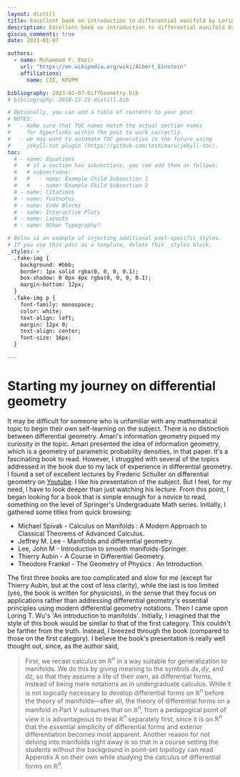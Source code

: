```yaml
---
layout: distill
title: Excellent book on introduction to differential manifold by Loring W. Tu.
description: Excellent book on introduction to differential manifold by Loring W. Tu.
giscus_comments: true
date: 2023-01-07

authors:
  - name: Muhammad F. Emzir
    url: "https://en.wikipedia.org/wiki/Albert_Einstein"
    affiliations:
      name: CIE, KFUPM

bibliography: 2023-01-07-DiffGeometry.bib
# bibliography: 2018-12-22-distill.bib

# Optionally, you can add a table of contents to your post.
# NOTES:
#   - make sure that TOC names match the actual section names
#     for hyperlinks within the post to work correctly.
#   - we may want to automate TOC generation in the future using
#     jekyll-toc plugin (https://github.com/toshimaru/jekyll-toc).
toc:
  # - name: Equations
  #   # if a section has subsections, you can add them as follows:
  #   # subsections:
  #   #   - name: Example Child Subsection 1
  #   #   - name: Example Child Subsection 2
  # - name: Citations
  # - name: Footnotes
  # - name: Code Blocks
  # - name: Interactive Plots
  # - name: Layouts
  # - name: Other Typography?

# Below is an example of injecting additional post-specific styles.
# If you use this post as a template, delete this _styles block.
_styles: >
  .fake-img {
    background: #bbb;
    border: 1px solid rgba(0, 0, 0, 0.1);
    box-shadow: 0 0px 4px rgba(0, 0, 0, 0.1);
    margin-bottom: 12px;
  }
  .fake-img p {
    font-family: monospace;
    color: white;
    text-align: left;
    margin: 12px 0;
    text-align: center;
    font-size: 16px;
  }

---
```


# Starting my journey on differential geometry

It may be difficult for someone who is unfamiliar with any mathematical topic to begin their own self-learning on the subject. There is no distinction between differential geometry. Amari's information geometry piqued my curiosity in the topic. Amari presented the idea of information geometry, which is a geometry of parametric probability densities, in that paper. It's a fascinating book to read. However, I struggled with several of the topics addressed in the book due to my lack of experience in differential geometry.  I found a set of excellent lectures by Frederic Schuller on differential geometry on [Youtube](https://www.youtube.com/watch?v=V49i_LM8B0E&list=PLPH7f_7ZlzxTi6kS4vCmv4ZKm9u8g5yic). I like his presentation of the subject. But I feel, for my need, I have to look deeper than just watching his lecture. From this point, I began looking for a book that is simple enough for a novice to read, something on the level of Springer's Undergraduate Math series.
Initially, I gathered some titles from quick browsing:
* Michael Spivak - Calculus on Manifolds : A Modern Approach to Classical Theorems of Advanced Calculus.
* Jeffrey M. Lee - Manifolds and differential geometry.
* Lee, John M - Introduction to smooth manifolds-Springer.
* Thierry Aubin - A Course in Differential Geometry.
* Theodore Frankel - The Geometry of Physics : An Introduction.

The first three books are too complicated and slow for me (except for Thierry Aubin, but at the cost of less clarity), while the last is too limited (yes, the book is written for physicists), in the sense that they focus on applications rather than addressing differential geometry's essential principles using modern differential geometry notations.
Then I came upon Loring T. Wu's 'An introduction to manifolds'. Initially, I imagined that the style of this book would be similar to that of the first category. This couldn't be farther from the truth. Instead, I breezed through the book (compared to those on the first category). I believe the book's presentation is really well thought out, since, as the author said,

>    First, we recast calculus on $\mathbb{R}^n$ in a way suitable for generalization to manifolds. We do this by giving meaning to the symbols $dx, dy$, and $dz$, so that they assume a life of their own, as differential forms, instead of being mere notations as in undergraduate calculus. While it is not logically necessary to develop differential forms on $\mathbb{R}^n$ before the theory of manifolds—after all, the theory of differential forms on a manifold in Part V subsumes that on $\mathbb{R}^n$, from a pedagogical point of view it is advantageous to treat $\mathbb{R}^n$ separately first, since it is on $\mathbb{R}^n$ that the essential simplicity of differential forms and exterior differentiation becomes most apparent. Another reason for not delving into manifolds right away is so that in a course setting the students without the background in point-set topology can read Appendix A on their own while studying the calculus of differential forms on $\mathbb{R}^n$.
<d-cite key="tu2008"></d-cite>




